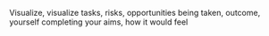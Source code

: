 Visualize, visualize tasks, risks, opportunities being taken, outcome, yourself completing your aims, how it would feel 